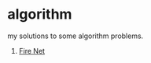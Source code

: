 algorithm
=========

my solutions to some algorithm problems.

1. [Fire Net](https://github.com/zry656565/algorithm/blob/master/Fire_Net.md)
